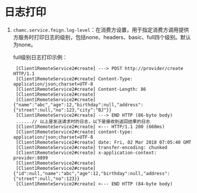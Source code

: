 # 日志打印

1. `chamc.service.feign.log-level`：在消费方设置，用于指定消费方调用提供方服务时打印日志的级别，包括none、headers、basic、full四个级别。默认为none。

	full级别日志打印示例：

	    [Client1RemoteService2#create] ---> POST http://provider/create HTTP/1.1       
	    [Client1RemoteService2#create] Content-Type: application/json;charset=UTF-8
	    [Client1RemoteService2#create] Content-Length: 86
	    [Client1RemoteService2#create]
	    [Client1RemoteService2#create] {"name":"abc","age":12,"birthday":null,"address":{"street":null,"no":123,"city":"BJ"}}
	    [Client1RemoteService2#create] ---> END HTTP (86-byte body)
	    ......// 以上是发送请求时的日志，以下是接收到返回结果的日志
	    [Client1RemoteService2#create] <--- HTTP/1.1 200 (660ms)
	    [Client1RemoteService2#create] content-type: application/json;charset=UTF-8
	    [Client1RemoteService2#create] date: Fri, 02 Mar 2018 07:05:40 GMT
	    [Client1RemoteService2#create] transfer-encoding: chunked
	    [Client1RemoteService2#create] x-application-context: provider:8899
	    [Client1RemoteService2#create] 
	    [Client1RemoteService2#create] {"id":null,"name":"abc","age":12,"birthday":null,"address":{"street":null,"no":123}}
	    [Client1RemoteService2#create] <--- END HTTP (84-byte body)



